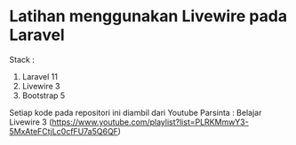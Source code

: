 # Latihan menggunakan Livewire pada Laravel
    
Stack :
1. Laravel 11
2. Livewire 3
3. Bootstrap 5

Setiap kode pada repositori ini diambil dari Youtube Parsinta : Belajar Livewire 3 (https://www.youtube.com/playlist?list=PLRKMmwY3-5MxAteFCtjLc0cfFU7a5Q6QF)
